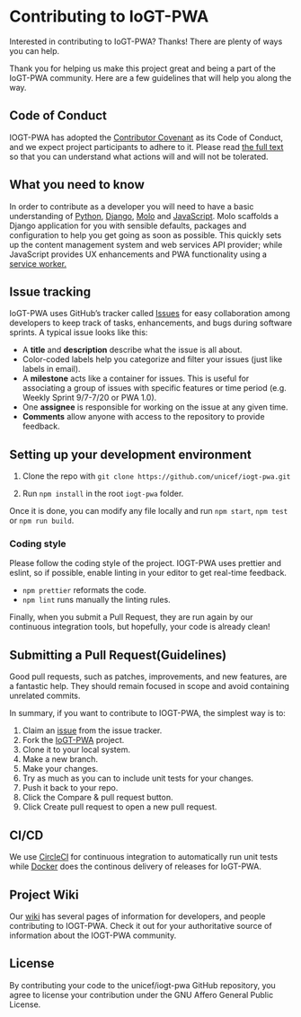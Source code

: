 # Contributing to IoGT-PWA

Interested in contributing to IoGT-PWA? Thanks! There are plenty of ways you can help.

Thank you for helping us make this project great and being a part of the IoGT-PWA community. Here are a few guidelines that will help you along the way.

## Code of Conduct

IOGT-PWA has adopted the [Contributor Covenant](https://www.contributor-covenant.org/) as its Code of Conduct, and we expect project participants to adhere to it.
Please read [the full text](/CODE_OF_CONDUCT.md) so that you can understand what actions will and will not be tolerated.

## What you need to know

In order to contribute as a developer you will need to have a basic understanding of [Python](https://docs.python.org/3/), [Django](https://docs.djangoproject.com/en/3.0/), [Molo](https://molo.readthedocs.io/getting-started.html) and [JavaScript](https://www.javascript.com/resources). Molo scaffolds a Django application for you with sensible defaults, packages and configuration to help you get going as soon as possible. This quickly sets up the content management system and web services API provider; while JavaScript provides UX enhancements and PWA functionality using a [service worker.](https://developers.google.com/web/fundamentals/primers/service-workers)

## Issue tracking

IoGT-PWA uses GitHub’s tracker called [Issues](https://github.com/unicef/iogt-pwa/issues) for easy collaboration among developers to keep track of tasks, enhancements, and bugs during software sprints. A typical issue looks like this:
* A **title** and **description** describe what the issue is all about.
* Color-coded labels help you categorize and filter your issues (just like labels in email).
* A **milestone** acts like a container for issues. This is useful for associating a group of issues with specific features or time period (e.g. Weekly Sprint 9/7-7/20 or PWA 1.0). 
* One **assignee** is responsible for working on the issue at any given time.
* **Comments** allow anyone with access to the repository to provide feedback.

## Setting up your development environment

1. Clone the repo with `git clone https://github.com/unicef/iogt-pwa.git`

2. Run `npm install` in the root `iogt-pwa` folder.

Once it is done, you can modify any file locally and run `npm start`, `npm test` or `npm run build`.

### Coding style

Please follow the coding style of the project. IOGT-PWA uses prettier and eslint, so if possible, enable linting in your editor to get real-time feedback.

- `npm prettier` reformats the code.
- `npm lint` runs manually the linting rules.

Finally, when you submit a Pull Request, they are run again by our continuous integration tools, but hopefully, your code is already clean!

## Submitting a Pull Request(Guidelines)

Good pull requests, such as patches, improvements, and new features, are a fantastic help. They should remain focused in scope and avoid containing unrelated commits.

In summary, if you want to contribute to IOGT-PWA, the simplest way is to:
1. Claim an [issue](https://github.com/unicef/iogt-pwa/issues) from the issue tracker.
2. Fork the [IoGT-PWA](https://github.com/unicef/iogt-pwa) project.
3. Clone it to your local system.
4. Make a new branch.
5. Make your changes.
6. Try as much as you can to include unit tests for your changes. 
7. Push it back to your repo.
8. Click the Compare & pull request button.
9. Click Create pull request to open a new pull request.



## CI/CD
We use [CircleCI](https://circleci.com/) for continuous integration to automatically run unit tests while [Docker](https://www.docker.com/) does the continous delivery of releases for IoGT-PWA.

## Project Wiki
Our [wiki](https://github.com/unicef/iogt-pwa/wiki) has several pages of information for developers, and people contributing to IOGT-PWA. Check it out for your authoritative source of information about the IOGT-PWA community.

## License

By contributing your code to the unicef/iogt-pwa GitHub repository, you agree to license your contribution under the GNU Affero General Public License.




